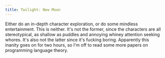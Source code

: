 ```yaml
---
title: Twilight: New Moon
---
```

Either do an in-depth character exploration, or do some mindless entertainment. This is neither. It's not the former, since the characters are all stereotypical, as shallow as puddles and annoying whiney attention seeking whores. It's also not the latter since it's fucking boring. Apparently this inanity goes on for two hours, so I'm off to read some more papers on programming language theory.